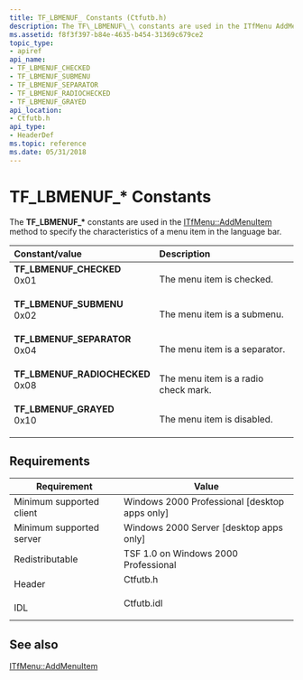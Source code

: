 ```yaml
---
title: TF_LBMENUF_ Constants (Ctfutb.h)
description: The TF\_LBMENUF\_\ constants are used in the ITfMenu AddMenuItem method to specify the characteristics of a menu item in the language bar.
ms.assetid: f8f3f397-b84e-4635-b454-31369c679ce2
topic_type:
- apiref
api_name:
- TF_LBMENUF_CHECKED
- TF_LBMENUF_SUBMENU
- TF_LBMENUF_SEPARATOR
- TF_LBMENUF_RADIOCHECKED
- TF_LBMENUF_GRAYED
api_location:
- Ctfutb.h
api_type:
- HeaderDef
ms.topic: reference
ms.date: 05/31/2018
---
```


# TF\_LBMENUF\_\* Constants

The **TF\_LBMENUF\_\*** constants are used in the [ITfMenu::AddMenuItem](/windows/desktop/api/Ctfutb/nf-ctfutb-itfmenu-addmenuitem) method to specify the characteristics of a menu item in the language bar.



| Constant/value                                                                                                                                                                                                                                         | Description                                     |
|:-------------------------------------------------------------------------------------------------------------------------------------------------------------------------------------------------------------------------------------------------------|:------------------------------------------------|
| <span id="TF_LBMENUF_CHECKED"></span><span id="tf_lbmenuf_checked"></span><dl> <dt>**TF\_LBMENUF\_CHECKED**</dt> <dt>0x01</dt> </dl>                | The menu item is checked.<br/>            |
| <span id="TF_LBMENUF_SUBMENU"></span><span id="tf_lbmenuf_submenu"></span><dl> <dt>**TF\_LBMENUF\_SUBMENU**</dt> <dt>0x02</dt> </dl>                | The menu item is a submenu.<br/>          |
| <span id="TF_LBMENUF_SEPARATOR"></span><span id="tf_lbmenuf_separator"></span><dl> <dt>**TF\_LBMENUF\_SEPARATOR**</dt> <dt>0x04</dt> </dl>          | The menu item is a separator.<br/>        |
| <span id="TF_LBMENUF_RADIOCHECKED"></span><span id="tf_lbmenuf_radiochecked"></span><dl> <dt>**TF\_LBMENUF\_RADIOCHECKED**</dt> <dt>0x08</dt> </dl> | The menu item is a radio check mark.<br/> |
| <span id="TF_LBMENUF_GRAYED"></span><span id="tf_lbmenuf_grayed"></span><dl> <dt>**TF\_LBMENUF\_GRAYED**</dt> <dt>0x10</dt> </dl>                   | The menu item is disabled.<br/>           |



## Requirements



| Requirement | Value |
|-------------------------------------|---------------------------------------------------------------------------------------|
| Minimum supported client<br/> | Windows 2000 Professional \[desktop apps only\]<br/>                            |
| Minimum supported server<br/> | Windows 2000 Server \[desktop apps only\]<br/>                                  |
| Redistributable<br/>          | TSF 1.0 on Windows 2000 Professional<br/>                                       |
| Header<br/>                   | <dl> <dt>Ctfutb.h</dt> </dl>   |
| IDL<br/>                      | <dl> <dt>Ctfutb.idl</dt> </dl> |



## See also

<dl> <dt>

[ITfMenu::AddMenuItem](/windows/desktop/api/Ctfutb/nf-ctfutb-itfmenu-addmenuitem)
</dt> </dl>

 

 





